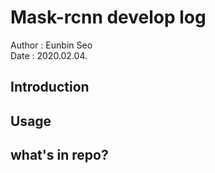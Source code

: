 # Mask-rcnn develop log

Author : Eunbin Seo <br/>
Date : 2020.02.04.

## Introduction


## Usage

## what's in repo?
